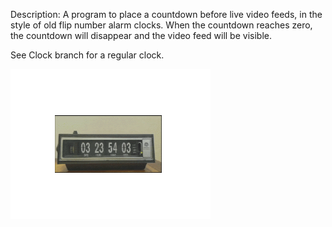 Description:
A program to place a countdown before live video feeds, in  the style of old flip number alarm clocks. When the countdown reaches zero, the countdown will disappear and the video feed will be visible.

See Clock branch for a regular clock.

![Countdown Preview](https://github.com/NickZettel/Countdown/raw/main/preview.gif)
